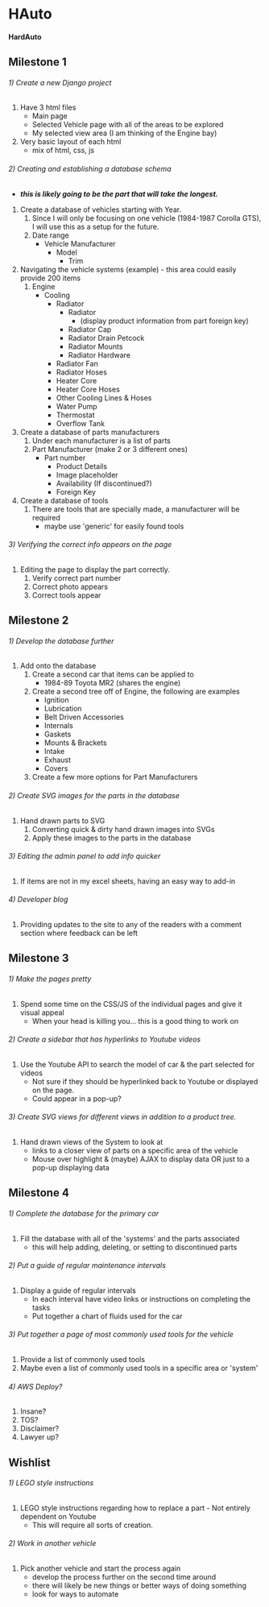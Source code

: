 # HAuto
#### HardAuto

## Milestone 1

###### 1) Create a new Django project
1) Have 3 html files
    - Main page
    - Selected Vehicle page with all of the areas to be explored
    - My selected view area (I am thinking of the Engine bay)
2) Very basic layout of each html
    - mix of html, css, js
    
###### 2) Creating and establishing a database schema
- **_this is likely going to be the part that will take the longest._**
1) Create a database of vehicles starting with Year.
    1) Since I will only be focusing on one vehicle (1984-1987 Corolla GTS), I will use this as a setup for the future.
    2) Date range
        - Vehicle Manufacturer 
            - Model
                - Trim
2) Navigating the vehicle systems (example) - this area could easily provide 200 items
    1) Engine 
        - Cooling
            - Radiator
                - Radiator
                    - (display product information from part foreign key)
                - Radiator Cap
                - Radiator Drain Petcock
                - Radiator Mounts
                - Radiator Hardware
            - Radiator Fan
            - Radiator Hoses
            - Heater Core
            - Heater Core Hoses
            - Other Cooling Lines & Hoses
            - Water Pump
            - Thermostat
            - Overflow Tank
3) Create a database of parts manufacturers
    1) Under each manufacturer is a list of parts 
    2) Part Manufacturer (make 2 or 3 different ones)
        - Part number 
            - Product Details
            - Image placeholder
            - Availability (If discontinued?)
            - Foreign Key
4) Create a database of tools
    1) There are tools that are specially made, a manufacturer will be required 
        - maybe use 'generic' for easily found tools
        
###### 3) Verifying the correct info appears on the page
1) Editing the page to display the part correctly.
    1) Verify correct part number
    2) Correct photo appears
    3) Correct tools appear
    
## Milestone 2

###### 1) Develop the database further
1) Add onto the database
    1) Create a second car that items can be applied to
        - 1984-89 Toyota MR2 (shares the engine)
    2) Create a second tree off of Engine, the following are examples
        - Ignition
        - Lubrication
        - Belt Driven Accessories
        - Internals
        - Gaskets
        - Mounts & Brackets
        - Intake 
        - Exhaust
        - Covers
    3) Create a few more options for Part Manufacturers
###### 2) Create SVG images for the parts in the database
1) Hand drawn parts to SVG
    1) Converting quick & dirty hand drawn images into SVGs
    2) Apply these images to the parts in the database
    
###### 3) Editing the admin panel to add info quicker
1) If items are not in my excel sheets, having an easy way to add-in

###### 4) Developer blog
1) Providing updates to the site to any of the readers with a comment section where feedback can be left


## Milestone 3

###### 1) Make the pages *pretty*
1) Spend some time on the CSS/JS of the individual pages and give it visual appeal
    - When your head is killing you... this is a good thing to work on

###### 2) Create a sidebar that has hyperlinks to Youtube videos 
1) Use the Youtube API to search the model of car & the part selected for videos 
    - Not sure if they should be hyperlinked back to Youtube or displayed on the page.
    - Could appear in a pop-up?
    
###### 3) Create SVG views for different views in addition to a product tree. 
1) Hand drawn views of the System to look at
    - links to a closer view of parts on a specific area of the vehicle
    - Mouse over highlight & (maybe) AJAX to display data OR just to a pop-up displaying data


## Milestone 4

###### 1) Complete the database for the primary car
1) Fill the database with all of the 'systems' and the parts associated
    - this will help adding, deleting, or setting to discontinued parts
    
###### 2) Put a guide of regular maintenance intervals
1) Display a guide of regular intervals
    - In each interval have video links or instructions on completing the tasks
    - Put together a chart of fluids used for the car
    
###### 3) Put together a page of most commonly used tools for the vehicle
1) Provide a list of commonly used tools 
2) Maybe even a list of commonly used tools in a specific area or 'system'

###### 4) AWS Deploy?
1) Insane?
2) TOS?
3) Disclaimer?
4) Lawyer up?


## Wishlist
###### 1) LEGO style instructions
1) LEGO style instructions regarding how to replace a part - Not entirely dependent on Youtube
    - This will require all sorts of creation.
    
###### 2) Work in another vehicle
1) Pick another vehicle and start the process again
    - develop the process further on the second time around
    - there will likely be new things or better ways of doing something
    - look for ways to automate 

